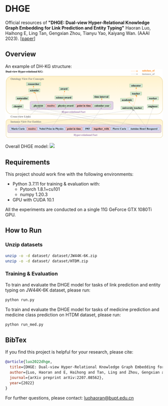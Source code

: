# DHGE
Official resources of **"DHGE: Dual-view Hyper-Relational Knowledge Graph Embedding for Link Prediction and Entity Typing"** Haoran Luo, Haihong E, Ling Tan, Gengxian Zhou, Tianyu Yao, Kaiyang Wan. (AAAI 2023). \[[paper](https://arxiv.org/abs/2211.13469)\]

## Overview
An example of DH-KG structure:
![](./figs/F2.drawio.png)

Overall DHGE model:
![](./figs/F3.drawio.png)

## Requirements
This project should work fine with the following environments:

- Python 3.7.11 for training & evaluation with:
    -  Pytorch 1.8.1+cu101
    -  numpy 1.20.3
- GPU with CUDA 10.1

All the experiments are conducted on a single 11G GeForce GTX 1080Ti GPU.


## How to Run


### Unzip datasets


```bash
unzip -o -d dataset/ dataset/JW44K-6K.zip
unzip -o -d dataset/ dataset/HTDM.zip
```

### Training & Evaluation

To train and evaluate the DHGE model for tasks of link prediction and entity typing on JW44K-6K dataset, please run:

```bash
python run.py
```

To train and evaluate the DHGE model for tasks of medicine prediction and medicine class prediction on HTDM dataset, please run:

```bash
python run_med.py
```

## BibTex

If you find this project is helpful for your research, please cite:

```bibtex
@article{luo2022dhge,
  title={DHGE: Dual-view Hyper-Relational Knowledge Graph Embedding for Link Prediction and Entity Typing},
  author={Luo, Haoran and E, Haihong and Tan, Ling and Zhou, Gengxian and Yao, Tianyu and Wan, Kaiyang},
  journal={arXiv preprint arXiv:2207.08562},
  year={2022}
}
```

For further questions, please contact: luohaoran@bupt.edu.cn

